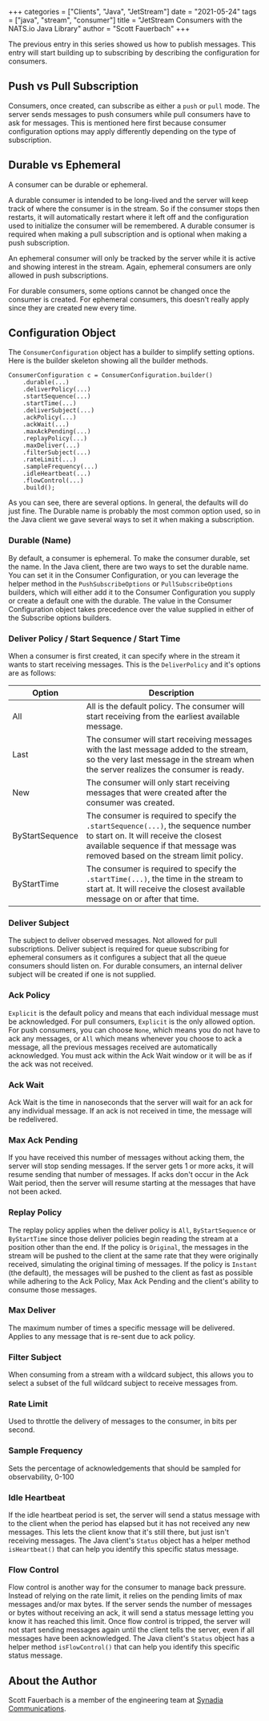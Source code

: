 +++
categories = ["Clients", "Java", "JetStream"]
date = "2021-05-24"
tags = ["java", "stream", "consumer"]
title = "JetStream Consumers with the NATS.io Java Library"
author = "Scott Fauerbach"
+++

The previous entry in this series showed us how to publish messages.
This entry will start building up to subscribing by describing the configuration for consumers.

## Push vs Pull Subscription

Consumers, once created, can subscribe as either a `push` or `pull` mode. The server sends messages to push consumers while pull consumers have to ask for messages.
This is mentioned here first because consumer configuration options may apply differently depending on the type of subscription.

## Durable vs Ephemeral

A consumer can be durable or ephemeral.

A durable consumer is intended to be long-lived and the server will keep track of where the consumer is in the stream.
So if the consumer stops then restarts, it will automatically restart where it left off and the configuration used to initialize
the consumer will be remembered. A durable consumer is required when making a pull subscription and is optional
when making a push subscription.

An ephemeral consumer will only be tracked by the server while it is active and showing interest in the stream.
Again, ephemeral consumers are only allowed in push subscriptions.

For durable consumers, some options cannot be changed once the consumer is created. For ephemeral consumers, 
this doesn't really apply since they are created new every time. 

## Configuration Object
The `ConsumerConfiguration` object has a builder to simplify setting options. Here is the builder skeleton showing all the builder methods.

```
ConsumerConfiguration c = ConsumerConfiguration.builder()
    .durable(...)
    .deliverPolicy(...)
    .startSequence(...)
    .startTime(...)
    .deliverSubject(...)
    .ackPolicy(...)
    .ackWait(...)
    .maxAckPending(...)
    .replayPolicy(...)
    .maxDeliver(...)
    .filterSubject(...)
    .rateLimit(...)
    .sampleFrequency(...)
    .idleHeartbeat(...)
    .flowControl(...)
    .build();
```

As you can see, there are several options. In general, the defaults will do just fine. 
The Durable name is probably the most common option used, so in the Java client we gave several ways
to set it when making a subscription.

### Durable (Name)

By default, a consumer is ephemeral. To make the consumer durable, set the name.
In the Java client, there are two ways to set the durable name. You can set it in the Consumer Configuration, or
you can leverage the helper method in the `PushSubscribeOptions` or `PullSubscribeOptions` builders, which will
either add it to the Consumer Configuration you supply or create a default one with the durable. The value in
the Consumer Configuration object takes precedence over the value supplied in either of the Subscribe options builders. 

### Deliver Policy / Start Sequence / Start Time

When a consumer is first created, it can specify where in the stream it wants to start receiving messages.
This is the `DeliverPolicy` and it's options are as follows:

| Option  | Description  |
| --- | --- |
| All | All is the default policy. The consumer will start receiving from the earliest available message. |
| Last | The consumer will start receiving messages with the last message added to the stream, so the very last message in the stream when the server realizes the consumer is ready. |
| New | The consumer will only start receiving messages that were created after the consumer was created. |
| ByStartSequence | The consumer is required to specify the `.startSequence(...)`, the sequence number to start on. It will receive the closest available sequence if that message was removed based on the stream limit policy. | 
| ByStartTime | The consumer is required to specify the `.startTime(...)`, the time in the stream to start at. It will receive the closest available message on or after that time. | 

### Deliver Subject

The subject to deliver observed messages. Not allowed for pull subscriptions.
Deliver subject is required for queue subscribing for ephemeral consumers as it configures a subject that all the queue consumers should listen on.
For durable consumers, an internal deliver subject will be created if one is not supplied.

### Ack Policy

`Explicit` is the default policy and means that each individual message must be acknowledged.
For pull consumers, `Explicit` is the only allowed option.
For push consumers, you can choose `None`, which means you do not have to ack any messages,
or `All` which means whenever you choose to ack a message, all the previous messages received are automatically acknowledged.
You must ack within the Ack Wait window or it will be as if the ack was not received.

### Ack Wait

Ack Wait is the time in nanoseconds that the server will wait for an ack for any individual message.
If an ack is not received in time, the message will be redelivered.

### Max Ack Pending

If you have received this number of messages without acking them, the server will stop sending messages.
If the server gets 1 or more acks, it will resume sending that number of messages.
If acks don't occur in the Ack Wait period, then the server will resume starting at the messages that have not been acked.

### Replay Policy

The replay policy applies when the deliver policy is `All`, `ByStartSequence` or `ByStartTime` since those deliver policies begin reading the stream at a position other than the end.
If the policy is `Original`, the messages in the stream will be pushed to the client at the same rate that they were originally received, simulating the original timing of messages.
If the policy is `Instant` (the default), the messages will be pushed to the client as fast as possible while adhering to the Ack Policy, Max Ack Pending and the client's ability to consume those messages.

### Max Deliver

The maximum number of times a specific message will be delivered. Applies to any message that is re-sent due to ack policy.

### Filter Subject

When consuming from a stream with a wildcard subject, this allows you to select a subset of the full wildcard subject to receive messages from.

### Rate Limit

Used to throttle the delivery of messages to the consumer, in bits per second.

### Sample Frequency

Sets the percentage of acknowledgements that should be sampled for observability, 0-100

### Idle Heartbeat

If the idle heartbeat period is set, the server will send a status message with to the client when the period has elapsed but it has not received any new messages.
This lets the client know that it's still there, but just isn't receiving messages.
The Java client's `Status` object has a helper method `isHeartbeat()` that can help you identify this specific status message.

### Flow Control

Flow control is another way for the consumer to manage back pressure. Instead of relying on the rate limit, it relies on the pending limits of max messages and/or max bytes.
If the server sends the number of messages or bytes without receiving an ack, it will send a status message letting you know it has reached this limit.
Once flow control is tripped, the server will not start sending messages again until the client tells the server, even if all messages have been acknowledged.
The Java client's `Status` object has a helper method `isFlowControl()` that can help you identify this specific status message.

## About the Author

Scott Fauerbach is a member of the engineering team at [Synadia Communications](https://synadia.com).
